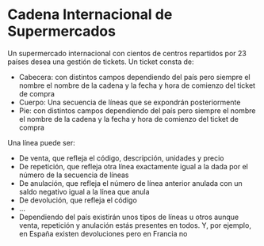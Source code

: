 # Cadena Internacional de Supermercados

Un supermercado internacional con cientos de centros repartidos por 23 países desea una gestión de tickets. Un ticket consta de:

* Cabecera: con distintos campos dependiendo del país pero siempre el nombre el nombre de la cadena y la fecha y hora 
de comienzo del ticket de compra
* Cuerpo:  Una secuencia de líneas que se expondrán posteriormente
* Pie: con distintos campos dependiendo del país pero siempre el nombre el nombre de la cadena y la fecha y hora de 
comienzo del ticket de compra

Una línea puede ser:

* De venta, que refleja el código, descripción, unidades y 
precio
* De repetición, que refleja otra línea exactamente igual a la 
dada por el número de la secuencia de líneas
* De anulación, que refleja el número de línea anterior 
anulada con un saldo negativo igual a la línea que anula
* De devolución, que refleja el código
* …
* Dependiendo del país existirán unos tipos de líneas u otros 
aunque venta, repetición y anulación estás presentes en 
todos. Y, por ejemplo, en España existen devoluciones pero 
en Francia no



